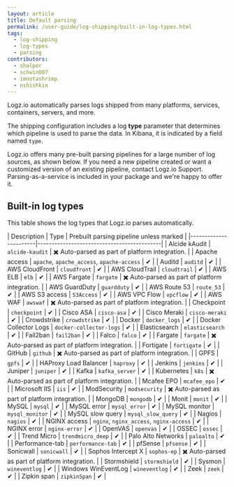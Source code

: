 ```yaml
---
layout: article
title: Default parsing
permalink: /user-guide/log-shipping/built-in-log-types.html
tags:
  - log-shipping
  - log-types
  - parsing
contributors:
  - shalper
  - schwin007
  - imnotashrimp
  - nshishkin
---
```


Logz.io automatically parses logs shipped from many platforms, services, containers, servers, and more.

The shipping configuration includes a log **type** parameter that determines which pipeline is used to parse the data. In Kibana, it is indicated by a field named `type`.

Logz.io offers many pre-built parsing pipelines for a large number of log sources, as shown below. If you need a new pipeline created or want a customized version of an existing pipeline, contact Logz.io Support. Parsing-as-a-service is included in your package and we're happy to offer it.

## Built-in log types

This table shows the log types that Logz.io parses automatically.

| Description           | Type                                       | Prebuilt parsing pipeline unless marked |
|-----------------------|--------------------------------------------|
| Alcide kAudit         | `alcide-kaudit` | ✖️ Auto-parsed as part of platform integration. |
| Apache access         | `apache`, `apache_access`, `apache-access` | ✔ |
| Auditd                | `auditd`                                   | ✔ |
| AWS CloudFront        | `cloudfront`                               | ✔ |
| AWS CloudTrail        | `cloudtrail`                               | ✔ |
| AWS ELB               | `elb`                                      | ✔ |
| AWS Fargate           | `fargate`                                  | ✖️ Auto-parsed as part of platform integration. |
| AWS GuardDuty             | `guardduty`                                | ✔ |
| AWS Route 53          | `route_53`                                 | ✔ |
| AWS S3 access         | `S3Access`                                 | ✔ |
| AWS VPC Flow           | `vpcflow`                                  | ✔ |
| AWS WAF         | `awswaf`                                 | ✖️ Auto-parsed as part of platform integration. |
| Checkpoint            | `checkpoint`                               | ✔ |
| Cisco ASA             | `cisco-asa`                                | ✔ |
| Cisco Meraki          | `cisco-meraki`                             | ✔ |
| Crowdstrike           | `crowdstrike`                              | ✔ |
| Docker                | `docker_logs`                              | ✔ |
| Docker Collector Logs | `docker-collector-logs`                    | ✔ |
| Elasticsearch         | `elasticsearch`                            | ✔ |
| Fail2ban              | `fail2ban`                                 | ✔ |
| Falco                 | `falco`                                    | ✔ |
| Fargate                 | `fargate`                                | ✖️ Auto-parsed as part of platform integration. |
| Fortigate             | `fortigate`                               | ✔ |
| GitHub                  | `github`                                     | ✖️ Auto-parsed as part of platform integration. |
| GPFS                  | `gpfs`                                     | ✔ |
| HAProxy Load Balancer              | `haproxy`                                  | ✔ |
| Jenkins               | `jenkins`                                  | ✔ |
| Juniper                  | `juniper`                             | ✔ |
| Kafka                 | `kafka_server`                             | ✔ |
| Kubernetes                 | `k8s`                             | ✖️ Auto-parsed as part of platform integration. |
| Mcafee EPO            | `mcafee_epo`                                      | ✔ |
| Microsoft IIS         | `iis`                                      | ✔ |
| ModSecurity               | `modsecurity`                                  | ✖️ Auto-parsed as part of platform integration. |
| MongoDB               | `mongodb`                                  | ✔ |
| Monit                 | `monit`                                    | ✔ |
| MySQL                 | `mysql`                                    | ✔ |
| MySQL error           | `mysql_error`                              | ✔ |
| MySQL monitor         | `mysql_monitor`                            | ✔ |
| MySQL slow query      | `mysql_slow_query`                         | ✔ |
| Nagios                | `nagios`                                   | ✔ |
| NGINX access          | `nginx`, `nginx_access`, `nginx-access`    | ✔ |
| NGINX error           | `nginx-error`                              | ✔ |
| OpenVAS                 | `openvas`                                    | ✔ |
| OSSEC                 | `ossec`                                    | ✔ |
| Trend Micro                 | `trendmicro_deep`                    | ✔ |
| Palo Alto Networks    | `paloalto`                                  | ✔ |
| Performance-tab       | `performance-tab`                                  | ✔ |
| pfSense       | `pfsense`                                  | ✔ |
| Sonicwall                | `sonicwall`                                  | ✔ |
| Sophos Intercept X       | `sophos-ep`                                  | ✖️ Auto-parsed as part of platform integration. |
| Stormshield                | `stormshield`                              | ✔ |
| Sysmon                | `wineventlog`                              | ✔ |
| Windows WinEventLog          | `wineventlog`                             | ✔ |
| Zeek           | `zeek`                              | ✔ |
| Zipkin span           | `zipkinSpan`                             | ✔ |
